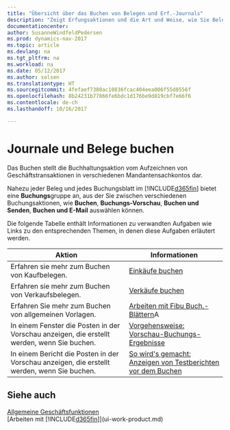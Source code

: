 ```yaml
---
title: "Übersicht über das Buchen von Belegen und Erf.-Journals"
description: "Zeigt Erfungsaktionen und die Art und Weise, wie Sie Belege und Erf.-Journalen buchen können."
documentationcenter: 
author: SusanneWindfeldPedersen
ms.prod: dynamics-nav-2017
ms.topic: article
ms.devlang: na
ms.tgt_pltfrm: na
ms.workload: na
ms.date: 05/12/2017
ms.author: solsen
ms.translationtype: HT
ms.sourcegitcommit: 4fefaef7380ac10836fcac404eea006f55d8556f
ms.openlocfilehash: 8b24231b77866fe6bdc1d176be9d819cbf7e66f6
ms.contentlocale: de-ch
ms.lasthandoff: 10/16/2017

---
```

# <a name="post-documents-and-journals"></a>Journale und Belege buchen
Das Buchen stellt die Buchhaltungsaktion vom Aufzeichnen von Geschäftstransaktionen in verschiedenen Mandantensachkontos dar.

Nahezu jeder Beleg und jedes Buchungsblatt im [!INCLUDE[d365fin](includes/d365fin_md.md)] bietet eine **Buchungs**gruppe an, aus der Sie zwischen verschiedenen Buchungsaktionen, wie **Buchen**, **Buchungs-Vorschau**, **Buchen und Senden**, **Buchen und E-Mail** auswählen können.

Die folgende Tabelle enthält Informationen zu verwandten Aufgaben wie Links zu den entsprechenden Themen, in denen diese Aufgaben erläutert werden.

| Aktion | Informationen |
| --- | --- |
| Erfahren sie mehr zum Buchen von Kaufbelegen. |[Einkäufe buchen](ui-post-purchases.md) |
| Erfahren sie mehr zum Buchen von Verkaufsbelegen. |[Verkäufe buchen](ui-post-sales.md) |
| Erfahren Sie mehr zum Buchen von allgemeinen Vorlagen. |[Arbeiten mit Fibu Buch.-Blättern](ui-work-general-journals.md)A |
| In einem Fenster die Posten in der Vorschau anzeigen, die erstellt werden, wenn Sie buchen. |[Vorgehensweise: Vorschau-Buchungs-Ergebnisse](ui-how-preview-post-results.md) |
| In einem Bericht die Posten in der Vorschau anzeigen, die erstellt werden, wenn Sie buchen. |[So wird's gemacht: Anzeigen von Testberichten vor dem Buchen](ui-how-view-test-reports-posting.md) |

## <a name="see-also"></a>Siehe auch
[Allgemeine Geschäftsfunktionen](ui-across-business-areas.md)  
[Arbeiten mit [!INCLUDE[d365fin](includes/d365fin_md.md)]](ui-work-product.md)


